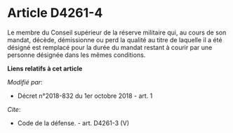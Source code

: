 # Article D4261-4

Le membre du Conseil supérieur de la réserve militaire qui, au cours de son mandat, décède, démissionne ou perd la qualité au
titre de laquelle il a été désigné est remplacé pour la durée du mandat restant à courir par une personne désignée dans les
mêmes conditions.

**Liens relatifs à cet article**

_Modifié par_:

  - Décret n°2018-832 du 1er octobre 2018 - art. 1

_Cite_:

  - Code de la défense. - art. D4261-3 (V)
